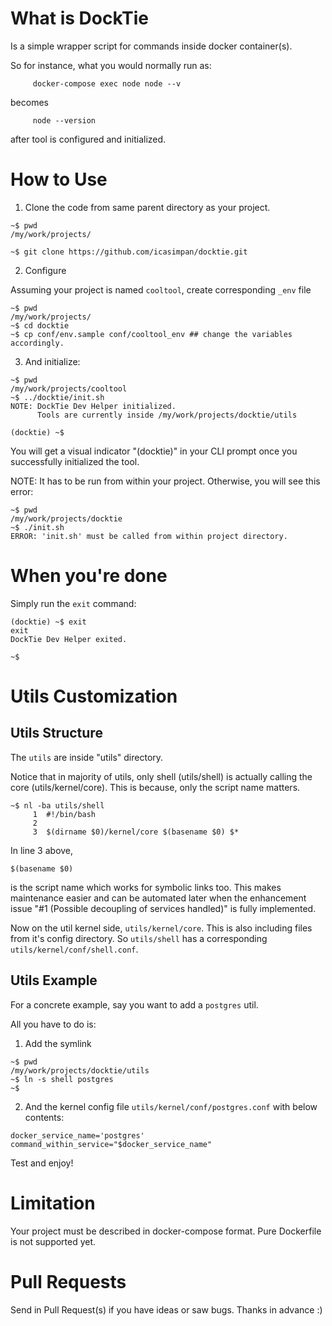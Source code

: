 # What is DockTie

Is a simple wrapper script for commands inside docker container(s).

So for instance, what you would normally run as:

```
     docker-compose exec node node --v
```
becomes
```
     node --version
```

after tool is configured and initialized.

# How to Use

1. Clone the code from same parent directory as your project.

```
~$ pwd
/my/work/projects/

~$ git clone https://github.com/icasimpan/docktie.git
```

2. Configure

Assuming your project is named `cooltool`, create corresponding `_env` file
```
~$ pwd
/my/work/projects/
~$ cd docktie
~$ cp conf/env.sample conf/cooltool_env ## change the variables accordingly.
```

3. And initialize:

```
~$ pwd
/my/work/projects/cooltool
~$ ../docktie/init.sh
NOTE: DockTie Dev Helper initialized.
      Tools are currently inside /my/work/projects/docktie/utils

(docktie) ~$
```
You will get a visual indicator "(docktie)" in your CLI prompt once you successfully initialized the tool.

NOTE: It has to be run from within your project. Otherwise, you will see this error:
```
~$ pwd
/my/work/projects/docktie
~$ ./init.sh
ERROR: 'init.sh' must be called from within project directory.
```

# When you're done
Simply run the `exit` command:
```
(docktie) ~$ exit
exit
DockTie Dev Helper exited.

~$
```

# Utils Customization

## Utils Structure
The `utils` are inside "utils" directory.

Notice that in majority of utils, only shell (utils/shell) is actually calling the core (utils/kernel/core).
This is because, only the script name matters.

```
~$ nl -ba utils/shell
     1  #!/bin/bash
     2
     3  $(dirname $0)/kernel/core $(basename $0) $*
```

In line 3 above,
```
$(basename $0)
```
is the script name which works for symbolic links too. This makes maintenance easier and can be automated later
when the enhancement issue "#1 (Possible decoupling of services handled)" is fully implemented.

Now on the util kernel side, `utils/kernel/core`. This is also including files from it's config directory.
So `utils/shell` has a corresponding `utils/kernel/conf/shell.conf`.

## Utils Example
For a concrete example, say you want to add a `postgres` util.

All you have to do is:

1. Add the symlink
```
~$ pwd
/my/work/projects/docktie/utils
~$ ln -s shell postgres
~$
```

2. And the kernel config file `utils/kernel/conf/postgres.conf` with below contents:
```
docker_service_name='postgres'
command_within_service="$docker_service_name"
```

Test and enjoy!

# Limitation

Your project must be described in docker-compose format. Pure Dockerfile is not supported yet.

# Pull Requests

Send in Pull Request(s) if you have ideas or saw bugs. Thanks in advance :)

